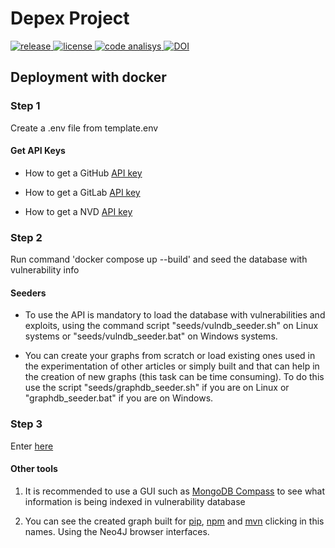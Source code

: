 # Depex Project

<p>
  <a href="https://github.com/GermanMT/depex/releases" target="_blank">
    <img src="https://img.shields.io/github/v/release/GermanMT/depex?color=green&logo=github" alt="release">
  </a>

  <a href="https://github.com/GermanMT/depex/blob/main/LICENSE.md" target="_blank">
    <img src="https://img.shields.io/github/license/GermanMT/depex?logo=gnu" alt="license">
  </a>

  <a href="https://github.com/GermanMT/depex/actions/workflows/analisys.yml" target="_blank">
    <img src="https://img.shields.io/github/actions/workflow/status/GermanMT/depex/analisys.yml?branch=main&event=push&label=code%20analisys" alt="code analisys">
  </a>

  <a href="https://doi.org/10.5281/zenodo.7692304">
    <img src="https://zenodo.org/badge/DOI/10.5281/zenodo.7692304.svg" alt="DOI">
  </a>
</p>

## Deployment with docker

### Step 1
 Create a .env file from template.env

#### Get API Keys

- How to get a GitHub [API key](https://docs.github.com/en/authentication/keeping-your-account-and-data-secure/managing-your-personal-access-tokens)

- How to get a GitLab [API key](https://docs.gitlab.com/ee/user/profile/personal_access_tokens.html)

- How to get a NVD [API key](https://nvd.nist.gov/developers/request-an-api-key)

### Step 2
Run command 'docker compose up --build' and seed the database with vulnerability info

#### Seeders

- To use the API is mandatory to load the database with vulnerabilities and exploits, using the command script "seeds/vulndb_seeder.sh" on Linux systems or "seeds/vulndb_seeder.bat" on Windows systems.

- You can create your graphs from scratch or load existing ones used in the experimentation of other articles or simply built and that can help in the creation of new graphs (this task can be time consuming). To do this use the script "seeds/graphdb_seeder.sh" if you are on Linux or "graphdb_seeder.bat" if you are on Windows.

### Step 3 
Enter [here](http://0.0.0.0:8000/docs)

#### Other tools
1. It is recommended to use a GUI such as [MongoDB Compass](https://www.mongodb.com/en/products/compass) to see what information is being indexed in vulnerability database
   
2. You can see the created graph built for [pip](http://0.0.0.0:7474/browser/), [npm](http://localhost:7473/browser/) and [mvn](http://localhost:7472/browser/) clicking in this names. Using the Neo4J browser interfaces.
